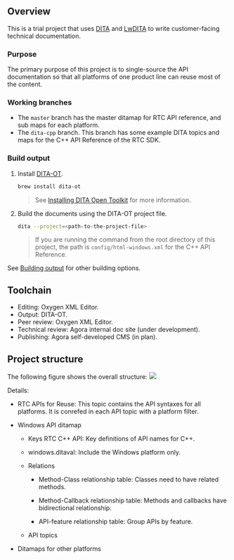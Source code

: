 ## Overview

This is a trial project that uses [DITA](https://en.wikipedia.org/wiki/Darwin_Information_Typing_Architecture) and [LwDITA](http://docs.oasis-open.org/dita/LwDITA/v1.0/cnprd01/LwDITA-v1.0-cnprd01.html) to write customer-facing technical documentation.

### Purpose

The primary purpose of this project is to single-source the API documentation so that all platforms of one product line can reuse most of the content.

### Working branches

- The `master` branch has the master ditamap for RTC API reference, and sub maps for each platform.  
- The `dita-cpp` branch. This branch has some example DITA topics and maps for the C++ API Reference of the RTC SDK.

### Build output

1. Install [DITA-OT](https://www.dita-ot.org/dev/index.html).
    ```bash
    brew install dita-ot
    ```
    > See [Installing DITA Open Toolkit](https://www.dita-ot.org/dev/topics/installing-client.html) for more information.  
2. Build the documents using the DITA-OT project file.
    ```bash
    dita --project=<path-to-the-project-file>
    ```
    > If you are running the command from the root directory of this project, the path is `config/html-windows.xml` for the C++ API Reference.  

See [Building output](https://www.dita-ot.org/dev/topics/building-output.html) for other building options.

## Toolchain

- Editing: Oxygen XML Editor.
- Output: DITA-OT.
- Peer review: Oxygen XML Editor.
- Technical review: Agora internal doc site (under development).
- Publishing: Agora self-developed CMS (in plan).

## Project structure

The following figure shows the overall structure:
![](https://web-cdn.agora.io/docs-files/1608626365393)

Details:

- RTC APIs for Reuse: This topic contains the API syntaxes for all platforms. It is conrefed in each API topic with a platform filter.

- Windows API ditamap
  - Keys RTC C++ API: Key definitions of API names for C++.

  - windows.ditaval: Include the Windows platform only.

  - Relations

    - Method-Class relationship table: Classes need to have related methods.

    - Method-Callback relationship table: Methods and callbacks have bidirectional relationship.

    - API-feature relationship table: Group APIs by feature.

  - API topics

- Ditamaps for other platforms
